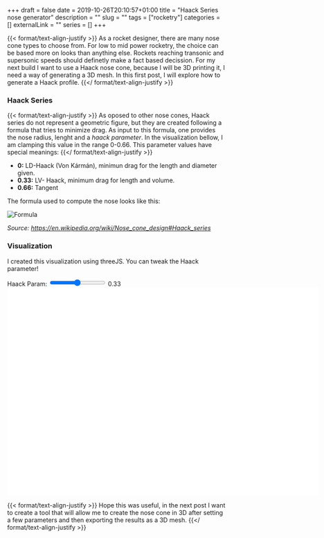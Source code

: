 +++ 
draft = false
date = 2019-10-26T20:10:57+01:00
title = "Haack Series nose generator"
description = ""
slug = "" 
tags = ["rocketry"]
categories = []
externalLink = ""
series = []
+++

{{< format/text-align-justify >}}
As a rocket designer, there are many nose cone types to choose from. For low to mid power rocketry, the choice can be based more on looks than anything else. Rockets reaching transonic and supersonic speeds should definetly make a fact based decission. For my next build I want to use a Haack nose cone, because I will be 3D printing it, I need a way of generating a 3D mesh. In this first post, I will explore how to generate a Haack profile. 
{{</ format/text-align-justify >}}
### Haack Series
{{< format/text-align-justify >}}
As oposed to other nose cones, Haack series do not represent a geometric figure, but they are created following a formula that tries to minimize drag. As input to this formula, one provides the nose radius, lenght and a <i>haack parameter</i>. In the visualization bellow, I am clamping this value in the range 0-0.66. This parameter values have special meanings:
{{</ format/text-align-justify >}}

*	**0:** LD-Haack (Von Kármán), minimun drag for the length and diameter given.
*	**0.33:** LV- Haack, minimum drag for length and volume.
*	**0.66:** Tangent

The formula used to compute the nose looks like this:

![](../../images/Haack/haack-formula.svg "Formula")

*Source: https://en.wikipedia.org/wiki/Nose_cone_design#Haack_series*


### Visualization
I created this visualization using threeJS. You can tweak the Haack parameter!
<div>
	<label>Haack Param: </label>
	<input type="range" min="0" max="0.66" value="0.33" step="0.01" id="haackParam" oninput="previewParam.value = haackParam.value;haackUpdate()">
	<output id="previewParam">0.33</output>
	</br>
</div>

<div id="threeCanvas" style ="background-color:#FFF; width:720; height:480px; margin:0 auto;">
<script src="/js/three.js"></script>
<script>
	var container = document.getElementById('threeCanvas');
	var width = container.offsetWidth;
	var height = container.offsetHeight;
	var renderer = new THREE.WebGLRenderer({ antialias: true });
	renderer.setSize( width, height );
	container.appendChild( renderer.domElement );

	var scene = new THREE.Scene();
	var camera = new THREE.PerspectiveCamera(75,width/height,0.1,1000);
	camera.position.z = 4;
	camera.position.x = -4;
	
	haackUpdate();
	render();

	//----------------------------

	function haackOmega(x,L)
	{
		return Math.acos(1.0 - ((2 * x) / L));
	}

	function haackRadius(R, omega, C)
	{
		var sinO3 = Math.sin(omega) * Math.sin(omega) * Math.sin(omega);
		return (R / (Math.sqrt(Math.PI))) * Math.sqrt(omega - (Math.sin(2*omega) * 0.5) + (C * sinO3));
	}

	function haackUpdate() 
	{
		// Read UI stuff
		var haackCSlider = document.getElementById("haackParam");

		var material = new THREE.LineBasicMaterial( { color: 0xffffffff } );
		var geometryUp = new THREE.Geometry();
		var geometryDown = new THREE.Geometry();

		var noseLength = 8;
		var noseRadius = 2;
		var C = haackCSlider.value;

		var iterations = 240;
		var xstep = noseLength / iterations;
		var curX = 0.0;

		for (var i = 0; i <= iterations; i++) 
		{			
			var x = xstep * i;
			var omega = haackOmega(noseLength - x, noseLength);
			var radius = haackRadius(noseRadius, omega, C);
			
			geometryUp.vertices.push(new THREE.Vector3(-x,  radius, 0));
			geometryDown.vertices.push(new THREE.Vector3(-x, -radius, 0));
		}

		// Deal with previous objects: 
		var oldLineUp = scene.getObjectByName("LineUp");
		if(oldLineUp)
		{
			scene.remove(oldLineUp);
		}
		var oldLineDown = scene.getObjectByName("LineDown");
		if(oldLineDown)
		{
			scene.remove(oldLineDown);
		}

		// Insert neew nose into the scene:
		var lineUp = new THREE.Line(geometryUp, material);
		lineUp.name = "LineUp";
		scene.add(lineUp);
		var lineDown = new THREE.Line(geometryDown, material);
		lineDown.name = "LineDown";
		scene.add(lineDown);
	}

	function render()
	{
		requestAnimationFrame(render);
		renderer.render( scene, camera );
	}
</script>
</div>

{{< format/text-align-justify >}}
Hope this was useful, in the next post I want to create a tool that will allow me to create the nose cone in 3D after setting a few parameters and then exporting the results as a 3D mesh.
{{</ format/text-align-justify >}}